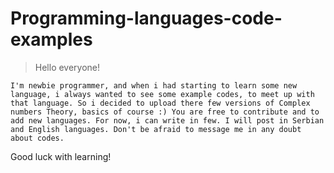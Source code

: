 # Programming-languages-code-examples

>Hello everyone! 

`I'm newbie programmer, and when i had starting to learn some new language, i always wanted to see some example codes, to meet up with that language. So i decided to upload there few versions of Complex numbers Theory, basics of course :)
You are free to contribute and to add new languages. For now, i can write in few. I will post in Serbian and English languages. Don't be afraid to message me in any doubt about codes. `

Good luck with learning!
